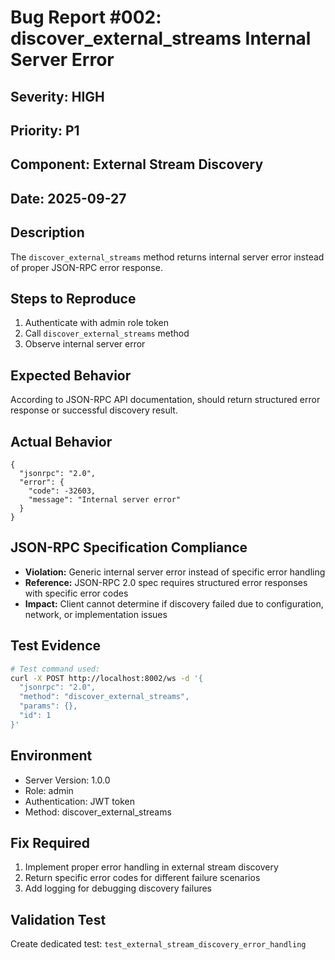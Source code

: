 # Bug Report #002: discover_external_streams Internal Server Error

## **Severity:** HIGH
## **Priority:** P1
## **Component:** External Stream Discovery
## **Date:** 2025-09-27

## **Description**
The `discover_external_streams` method returns internal server error instead of proper JSON-RPC error response.

## **Steps to Reproduce**
1. Authenticate with admin role token
2. Call `discover_external_streams` method
3. Observe internal server error

## **Expected Behavior**
According to JSON-RPC API documentation, should return structured error response or successful discovery result.

## **Actual Behavior**
```
{
  "jsonrpc": "2.0",
  "error": {
    "code": -32603,
    "message": "Internal server error"
  }
}
```

## **JSON-RPC Specification Compliance**
- **Violation:** Generic internal server error instead of specific error handling
- **Reference:** JSON-RPC 2.0 spec requires structured error responses with specific error codes
- **Impact:** Client cannot determine if discovery failed due to configuration, network, or implementation issues

## **Test Evidence**
```bash
# Test command used:
curl -X POST http://localhost:8002/ws -d '{
  "jsonrpc": "2.0",
  "method": "discover_external_streams",
  "params": {},
  "id": 1
}'
```

## **Environment**
- Server Version: 1.0.0
- Role: admin
- Authentication: JWT token
- Method: discover_external_streams

## **Fix Required**
1. Implement proper error handling in external stream discovery
2. Return specific error codes for different failure scenarios
3. Add logging for debugging discovery failures

## **Validation Test**
Create dedicated test: `test_external_stream_discovery_error_handling`
